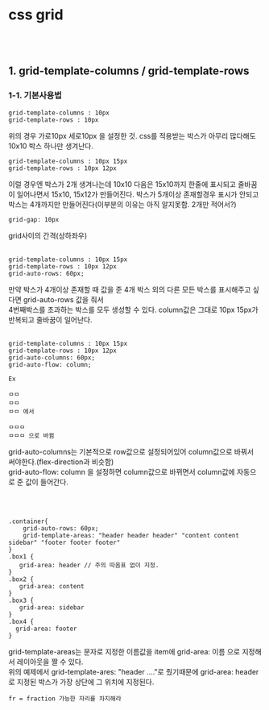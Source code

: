 css grid
=====
<br>
<br>

<h2>1. grid-template-columns / grid-template-rows</h2>

<h3>1-1. 기본사용법</h3>

```
grid-template-columns : 10px
grid-template-rows : 10px
```
 위의 경우 가로10px 세로10px 을 설정한 것.  css를 적용받는 박스가 아무리 많다해도 10x10 박스 하나만 생겨난다.
 <br>

```
grid-template-columns : 10px 15px
grid-template-rows : 10px 12px
```
 이럴 경우엔 박스가 2개 생겨나는데 10x10 다음은 15x10까지 한줄에 표시되고 줄바꿈이 일어나면서 15x10, 15x12가 만들어진다.
박스가 5개이상 존재할경우 표시가 안되고 박스는 4개까지만 만들어진다(이부분의 이유는 아직 알지못함. 2개만 적어서?)
<br>

```
grid-gap: 10px
```
 grid사이의 간격(상하좌우)
<br>
<br>

```
grid-template-columns : 10px 15px
grid-template-rows : 10px 12px
grid-auto-rows: 60px;
```
만약 박스가 4개이상 존재할 때 값을 준 4개 박스 외의 다른 모든 박스를 표시해주고 싶다면 grid-auto-rows 값을 줘서<br>
4번째박스를 초과하는 박스를 모두 생성할 수 있다. column값은 그대로 10px 15px가 반복되고 줄바꿈이 일어난다.<br>
<br>

```
grid-template-columns : 10px 15px
grid-template-rows : 10px 12px
grid-auto-columns: 60px;
grid-auto-flow: column;

Ex

ㅁㅁ
ㅁㅁ
ㅁㅁ 에서

ㅁㅁㅁ
ㅁㅁㅁ 으로 바뀜
```
grid-auto-columns는 기본적으로 row값으로 설정되어있어 column값으로 바꿔서 써야한다.(flex-direction과 비슷함)<br>
grid-auto-flow: column 을 설정하면 column값으로 바뀌면서 column값에 자동으로 준 값이 들어간다.

<br>
<br>

```
.container{
    grid-auto-rows: 60px;
    grid-template-areas: "header header header" "content content sidebar" "footer footer footer"
}
.box1 {
   grid-area: header // 주의 따옴표 없이 지정.
}
.box2 {
   grid-area: content
}
.box3 {
   grid-area: sidebar
}
.box4 {
  grid-area: footer
}
```
grid-template-areas는 문자로 지정한 이름값을 item에 grid-area: 이름 으로 지정해서 레이아웃을 짤 수 있다.<br>
위의 예제에서 grid-template-ares: "header ...."로 줬기때문에 grid-area: header로 지정된 박스가 가장 상단에 그 위치에 지정된다.




```
fr = fraction 가능한 자리를 차지해라
```

